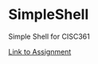 # SimpleShell
Simple Shell for CISC361

[Link to Assignment](https://www.eecis.udel.edu/~cshen/361/PA_3_Simple_Shell/)
